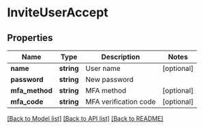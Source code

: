 # InviteUserAccept

## Properties
Name | Type | Description | Notes
------------ | ------------- | ------------- | -------------
**name** | **string** | User name | [optional] 
**password** | **string** | New password | 
**mfa_method** | **string** | MFA method | [optional] 
**mfa_code** | **string** | MFA verification code | [optional] 

[[Back to Model list]](../../README.md#documentation-for-models) [[Back to API list]](../../README.md#documentation-for-api-endpoints) [[Back to README]](../../README.md)

